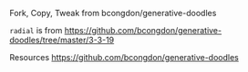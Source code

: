Fork, Copy, Tweak from bcongdon/generative-doodles

`radial` is from https://github.com/bcongdon/generative-doodles/tree/master/3-3-19

Resources
https://github.com/bcongdon/generative-doodles
